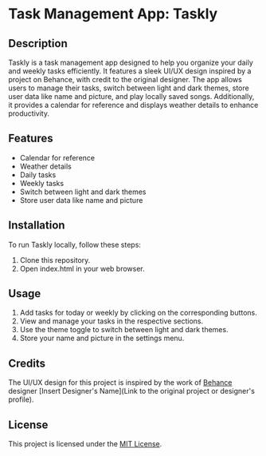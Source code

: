 # Task Management App: Taskly

## Description

Taskly is a task management app designed to help you organize your daily and weekly tasks efficiently. It features a sleek UI/UX design inspired by a project on Behance, with credit to the original designer. The app allows users to manage their tasks, switch between light and dark themes, store user data like name and picture, and play locally saved songs. Additionally, it provides a calendar for reference and displays weather details to enhance productivity.

## Features

- Calendar for reference
- Weather details
- Daily tasks
- Weekly tasks
- Switch between light and dark themes
- Store user data like name and picture

## Installation

To run Taskly locally, follow these steps:

1. Clone this repository.
2. Open index.html in your web browser.

## Usage

1. Add tasks for today or weekly by clicking on the corresponding buttons.
2. View and manage your tasks in the respective sections.
3. Use the theme toggle to switch between light and dark themes.
4. Store your name and picture in the settings menu.

## Credits

The UI/UX design for this project is inspired by the work of [Behance](https://www.behance.net/gallery/190484999/TASKLY-DASHBOARD?tracking_source=search_projects|task+management+app&l=46) designer [Insert Designer's Name](Link to the original project or designer's profile).

## License

This project is licensed under the [MIT License](LICENSE).
